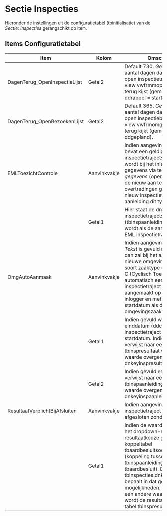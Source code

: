 # Sectie Inspecties

Hieronder de instellingen uit de [configuratietabel](README.md) (tbinitialisatie) van de _Sectie: Inspecties_ gerangschikt op item.

## Items Configuratietabel

| Item                           | Kolom        | Omschrijving                                                         |
|--------------------------------|--------------|----------------------------------------------------------------------|
| DagenTerug_OpenInspectieLijst  | Getal2       | Default 730. _Getal2_ slaat op het aantal dagen dat de lijst (mijn) open inspectietrajecten (d.m.v. view vwfrmmopeninsptrajecten) terug kijkt (gemeten op de ddrappel = startdatum). |
| DagenTerug_OpenBezoekenLijst   | Getal2       | Default 365. _Getal2_ slaat op het aantal dagen dat de lijst (mijn) open inspectiebezoeken (d.m.v. view vwfrmomgorkestrator_insp) terug kijkt (gemeten op de ddgepland). |
| EMLToezichtControle            | Aanvinkvakje | Indien aangevinkt en _Getal1_ bevat een geldige inspectietrajectsoort dnkey, dan wordt bij het inlezen van EML gegevens via tegel _Inlezen EML gegevens_ (operationsportaal), de nieuw aan te maken overtredingen geplaatst onder nieuw inspectietraject met als aanleiding dit type traject. |
|                                | Getal1       | Hier staat de dnkey van de inspectietrajectsoort (tbinspaanleiding) dat gebruikt wordt als de aanleiding van het EML inspectietraject. |
| OmgAutoAanmaak                 | Aanvinkvakje | Indien aangevinkt en de kolom _Tekst_ is gevuld met T en/of C dan zal bij het aanmaken van een nieuwe omgevingszaak met soort zaaktype = T (Toezicht) of C (Cyclisch Toezicht) automatisch een nieuw inspectietraject worden aangemaakt op naam van de inlogger en met dezelfde startdatum als die van de omgevingszaak. |
|                                | Getal1       | Indien gevuld wordt sowieso de einddatum (ddcontrole) van het inspectietraject gevuld met de startdatum. Indien de waarde verwijst naar een dnkey in tbinspresultaat wordt deze waarde overgenomen in dnkeyinspresultaat. |
|                                | Getal2       | Indien gevuld en de waarde verwijst naar een dnkey in tbinspaanleiding dan wordt deze waarde overgenomen in dnkeyinspaanleiding. |
| ResultaatVerplichtBijAfsluiten | Aanvinkvakje | Indien aangevinkt kan een inspectietraject niet worden afgesloten zonder resultaat. |
|                                | Getal1       | Indien de waarde 1, dan wordt het dropdown-menu voor de resultaatkeuze gehaald uit de koppeltabel tbaardbesluitsoortinsp (koppeling tussen tbinspaanleiding en tbaardbesluit). De tbinspecties.dnkeyinspaanleiding bepaalt in dat geval de mogelijkheden. Indien _Getal1_ een andere waarde heeft, dan wordt de resultaatkeuze uit de tabel tbinspresultaat gehaald. |
